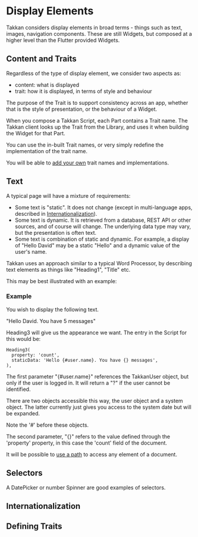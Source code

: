 # Display Elements

Takkan considers display elements in broad terms - things such as text, images, navigation components.  These are still Widgets,
but composed at a higher level than the Flutter provided Widgets.

## Content and Traits

Regardless of the type of display element, we consider two aspects as:

- content: what is displayed
- trait: how it is displayed, in terms of style and behaviour

The purpose of the Trait is to support consistency across an app, whether that is the style of presentation, or the behaviour of a Widget.

When you compose a Takkan Script, each Part contains a Trait name. The Takkan client looks up the Trait from the Library, and uses it when building the Widget for that Part.

You can use the in-built Trait names, or very simply redefine the implementation of the trait name.  

You will be able to [add your own](#defining-traits) trait names and implementations.

## Text

A typical page will have a mixture of requirements:

- Some text is "static".  It does not change (except in multi-language apps, described in [Internationalization](#internationalization)).
- Some text is dynamic.  It is retrieved from a database, REST API or other sources, and of course will change.  The underlying data type may vary, but the presentation is often text.
- Some text is combination of static and dynamic.  For example, a display of "Hello David" may be a static "Hello" and a dynamic value of the user's name.


Takkan uses an approach similar to a typical Word Processor, by describing text elements as things like "Heading1", "Title" etc.

This may be best illustrated with an example:

### Example

You wish to display the following text. 

"Hello David. You have 5 messages"

Heading3 will give us the appearance we want.  The entry in the Script for this would be:

```
Heading3(
  property: 'count',
  staticData: 'Hello {#user.name}. You have {} messages',
),
```
 
The first parameter "{#user.name}" references the TakkanUser object, but only if the user is logged in.  It will return a "?" if the user cannot be identified.

There are two objects accessible this way, the user object and a system object.  The latter currently just gives you access to the system date but will be expanded.

Note the '#' before these objects.

The second parameter, "{}" refers to the value defined through the 'property' property, in this case the 'count' field of the document.   
 
It will be possible to [use a path](https://gitlab.com/takkan/takkan_client/-/issues/86) to access any element of a document.

## Selectors

A DatePicker or number Spinner are good examples of selectors.

 
## Internationalization

## Defining Traits